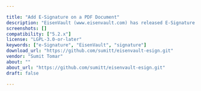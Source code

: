 ```yaml
---

title: "Add E-Signature on a PDF Document"
description: "EisenVault (www.eisenvault.com) has released E-Signature add-on that allows users to sign their PDF documents. What is it? 1. Sign PDF documents with profile signature. 2. A document can be signed by multiple users. 3. User's full name and signed date will be shown along with the signature. How does it work? 1. Add your signature image in your profile using \\\"My Profile\\\" page. 2. Open PDF document in details and use \\\"Add E-Signature\\\" action to sign it. 3. A new signature page will get created at the end of the document and get signed with your profile signature. 4. Same document can be signed by multiple users. 5. User's full name who has signed the document will be shown with signed date."
screenshots: []
compatibility: ["5.2.x"]
license: "LGPL-3.0-or-later"
keywords: ["e-Signature", "EisenVault", "signature"]
download_url: "https://github.com/sumitt/eisenvault-esign.git"
vendor: "Sumit Tomar"
about: ""
about_url: "https://github.com/sumitt/eisenvault-esign.git"
draft: false

---
```

